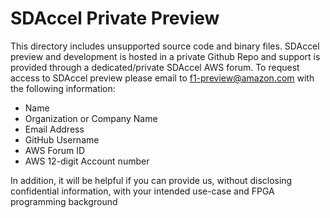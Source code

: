 # SDAccel Private Preview

This directory includes unsupported source code and binary files.  SDAccel preview and development is hosted in a private Github Repo and support is provided through a dedicated/private SDAccel AWS forum.  To request access to SDAccel preview please email to f1-preview@amazon.com with the following information:

* Name
* Organization or Company Name
* Email Address
* GitHub Username
* AWS Forum ID
* AWS 12-digit Account number

In addition, it will be helpful if you can provide us, without disclosing confidential information, with your intended use-case and FPGA programming background

